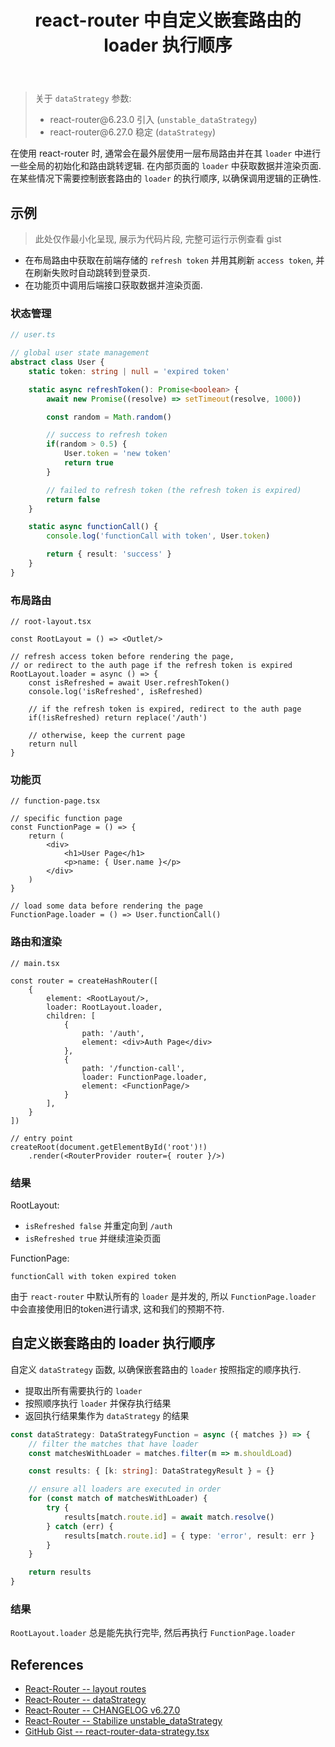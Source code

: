 ﻿---
title: react-router 中自定义嵌套路由的 loader 执行顺序
category: react
created: 2024/11/10
---

> 关于 `dataStrategy` 参数:
> - react-router\@6.23.0 引入 (`unstable_dataStrategy`)
> - react-router\@6.27.0 稳定 (`dataStrategy`)

在使用 react-router 时, 通常会在最外层使用一层布局路由并在其 `loader` 中进行一些全局的初始化和路由跳转逻辑. 在内部页面的 `loader` 中获取数据并渲染页面. 在某些情况下需要控制嵌套路由的 `loader` 的执行顺序, 以确保调用逻辑的正确性.

## 示例

> 此处仅作最小化呈现, 展示为代码片段, 完整可运行示例查看 gist

- 在布局路由中获取在前端存储的 `refresh token` 并用其刷新 `access token`, 并在刷新失败时自动跳转到登录页.
- 在功能页中调用后端接口获取数据并渲染页面.

### 状态管理

```ts
// user.ts

// global user state management
abstract class User {
    static token: string | null = 'expired token'

    static async refreshToken(): Promise<boolean> {
        await new Promise((resolve) => setTimeout(resolve, 1000))

        const random = Math.random()

        // success to refresh token
        if(random > 0.5) {
            User.token = 'new token'
            return true
        }

        // failed to refresh token (the refresh token is expired)
        return false
    }

    static async functionCall() {
        console.log('functionCall with token', User.token)

        return { result: 'success' }
    }
}
```

### 布局路由

```tsx
// root-layout.tsx

const RootLayout = () => <Outlet/>

// refresh access token before rendering the page,
// or redirect to the auth page if the refresh token is expired
RootLayout.loader = async () => {
    const isRefreshed = await User.refreshToken()
    console.log('isRefreshed', isRefreshed)

    // if the refresh token is expired, redirect to the auth page
    if(!isRefreshed) return replace('/auth')

    // otherwise, keep the current page
    return null
}
```

### 功能页

```tsx
// function-page.tsx

// specific function page
const FunctionPage = () => {
    return (
        <div>
            <h1>User Page</h1>
            <p>name: { User.name }</p>
        </div>
    )
}

// load some data before rendering the page
FunctionPage.loader = () => User.functionCall()
```

### 路由和渲染

```tsx
// main.tsx

const router = createHashRouter([
    {
        element: <RootLayout/>,
        loader: RootLayout.loader,
        children: [
            {
                path: '/auth',
                element: <div>Auth Page</div>
            },
            {
                path: '/function-call',
                loader: FunctionPage.loader,
                element: <FunctionPage/>
            }
        ],
    }
])

// entry point
createRoot(document.getElementById('root')!)
    .render(<RouterProvider router={ router }/>)
```

### 结果

RootLayout:

- `isRefreshed false` 并重定向到 `/auth`
- `isRefreshed true` 并继续渲染页面

FunctionPage:

`functionCall with token expired token`

由于 `react-router` 中默认所有的 `loader` 是并发的, 所以 `FunctionPage.loader` 中会直接使用旧的token进行请求, 这和我们的预期不符.

## 自定义嵌套路由的 loader 执行顺序

自定义 `dataStrategy` 函数, 以确保嵌套路由的 `loader` 按照指定的顺序执行.

- 提取出所有需要执行的 `loader`
- 按照顺序执行 `loader` 并保存执行结果
- 返回执行结果集作为 `dataStrategy` 的结果

```ts
const dataStrategy: DataStrategyFunction = async ({ matches }) => {
    // filter the matches that have loader
    const matchesWithLoader = matches.filter(m => m.shouldLoad)

    const results: { [k: string]: DataStrategyResult } = {}

    // ensure all loaders are executed in order
    for (const match of matchesWithLoader) {
        try {
            results[match.route.id] = await match.resolve()
        } catch (err) {
            results[match.route.id] = { type: 'error', result: err }
        }
    }

    return results
}
```

### 结果

`RootLayout.loader` 总是能先执行完毕, 然后再执行 `FunctionPage.loader`

## References

- [React-Router -- layout routes](https://reactrouter.com/en/main/route/route#layout-routes)
- [React-Router -- dataStrategy](https://reactrouter.com/en/main/routers/create-browser-router#optsdatastrategy)
- [React-Router -- CHANGELOG v6.27.0](https://github.com/remix-run/react-router/blob/main/CHANGELOG.md#v6270)
- [React-Router -- Stabilize unstable_dataStrategy](https://github.com/remix-run/react-router/pull/11974)
- [GitHub Gist -- react-router-data-strategy.tsx](https://gist.github.com/lopo12123/2ab8625df85999235252fa75fd34c61f)